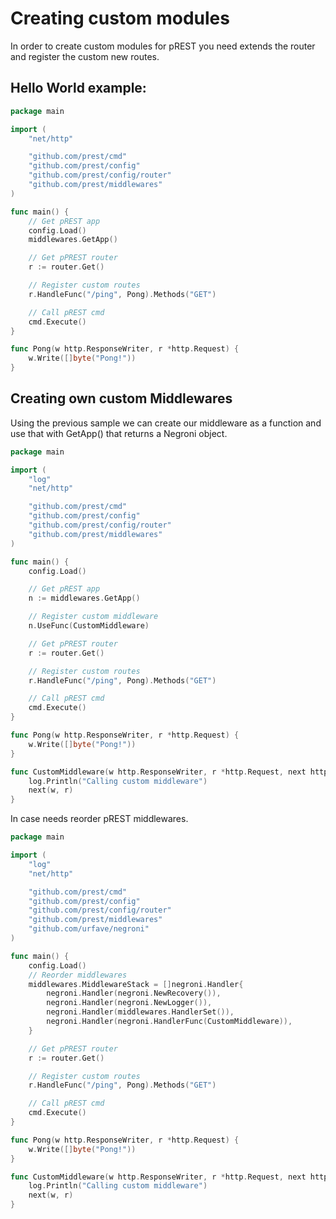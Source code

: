 # Creating custom modules

In order to create custom modules for pREST you need extends the router and register the custom new routes.

## Hello World example:

```go
package main

import (
	"net/http"

	"github.com/prest/cmd"
	"github.com/prest/config"
	"github.com/prest/config/router"
	"github.com/prest/middlewares"
)

func main() {
	// Get pREST app
	config.Load()
	middlewares.GetApp()

	// Get pPREST router
	r := router.Get()

	// Register custom routes
	r.HandleFunc("/ping", Pong).Methods("GET")

	// Call pREST cmd
	cmd.Execute()
}

func Pong(w http.ResponseWriter, r *http.Request) {
	w.Write([]byte("Pong!"))
}
```

## Creating own custom Middlewares

Using the previous sample we can create our middleware as a function and use that with GetApp() that returns a Negroni object.

```go
package main

import (
	"log"
	"net/http"

	"github.com/prest/cmd"
	"github.com/prest/config"
	"github.com/prest/config/router"
	"github.com/prest/middlewares"
)

func main() {
	config.Load()

	// Get pREST app
	n := middlewares.GetApp()

	// Register custom middleware
	n.UseFunc(CustomMiddleware)

	// Get pPREST router
	r := router.Get()

	// Register custom routes
	r.HandleFunc("/ping", Pong).Methods("GET")

	// Call pREST cmd
	cmd.Execute()
}

func Pong(w http.ResponseWriter, r *http.Request) {
	w.Write([]byte("Pong!"))
}

func CustomMiddleware(w http.ResponseWriter, r *http.Request, next http.HandlerFunc) {
	log.Println("Calling custom middleware")
	next(w, r)
}
```

In case needs reorder pREST middlewares.

```go
package main

import (
	"log"
	"net/http"

	"github.com/prest/cmd"
	"github.com/prest/config"
	"github.com/prest/config/router"
	"github.com/prest/middlewares"
	"github.com/urfave/negroni"
)

func main() {
	config.Load()
	// Reorder middlewares
	middlewares.MiddlewareStack = []negroni.Handler{
		negroni.Handler(negroni.NewRecovery()),
		negroni.Handler(negroni.NewLogger()),
		negroni.Handler(middlewares.HandlerSet()),
		negroni.Handler(negroni.HandlerFunc(CustomMiddleware)),
	}

	// Get pPREST router
	r := router.Get()

	// Register custom routes
	r.HandleFunc("/ping", Pong).Methods("GET")

	// Call pREST cmd
	cmd.Execute()
}

func Pong(w http.ResponseWriter, r *http.Request) {
	w.Write([]byte("Pong!"))
}

func CustomMiddleware(w http.ResponseWriter, r *http.Request, next http.HandlerFunc) {
	log.Println("Calling custom middleware")
	next(w, r)
}
```
